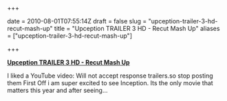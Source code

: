 +++

date = 2010-08-01T07:55:14Z
draft = false
slug = "upception-trailer-3-hd-recut-mash-up"
title = "Upception TRAILER 3 HD - Recut Mash Up"
aliases = ["upception-trailer-3-hd-recut-mash-up"]

+++

**[Upception TRAILER 3 HD - Recut Mash
Up](http://www.youtube.com/watch?v=AY69-AgUmDQ&feature=autoshare)**

I liked a YouTube video: Will not accept response trailers.so stop
posting them First Off i am super excited to see Inception. Its the only
movie that matters this year and after seeing…
